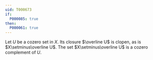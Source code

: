 ```yaml
---
uid: T000673
if:
  P000085: true
then:
  P000061: true
---
```


Let $U$ be a cozero set in $X$.
Its closure $\overline U$ is clopen, as is $X\setminus\overline U$.
The set $X\setminus\overline U$ is a cozero complement of $U$.
